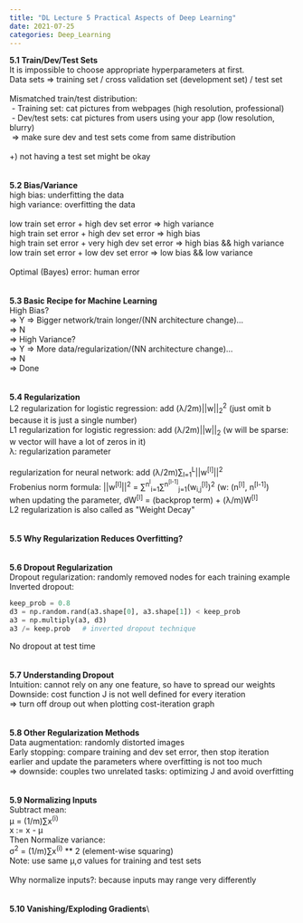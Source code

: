 ```yaml
---
title: "DL Lecture 5 Practical Aspects of Deep Learning"
date: 2021-07-25
categories: Deep_Learning
---
```

**5.1 Train/Dev/Test Sets**\
It is impossible to choose appropriate hyperparameters at first.\
Data sets => training set / cross validation set (development set) / test set\
\
Mismatched train/test distribution:\
&nbsp;- Training set: cat pictures from webpages (high resolution, professional)\
&nbsp;- Dev/test sets: cat pictures from users using your app (low resolution, blurry)\
&nbsp;=> make sure dev and test sets come from same distribution\
\
+) not having a test set might be okay\
\
\
**5.2 Bias/Variance**\
high bias: underfitting the data\
high variance: overfitting the data\
\
low train set error + high dev set error => high variance\
high train set error + high dev set error => high bias\
high train set error + very high dev set error => high bias && high variance\
low train set error + low dev set error => low bias && low variance\
\
Optimal (Bayes) error: human error\
\
\
**5.3 Basic Recipe for Machine Learning**\
High Bias?\
=> Y => Bigger network/train longer/(NN architecture change)...\
=> N\
=> High Variance?\
=> Y => More data/regularization/(NN architecture change)...\
=> N\
=> Done\
\
\
**5.4 Regularization**\
L2 regularization for logistic regression: add (λ/2m)||w||<sub>2</sub><sup>2</sup> (just omit b because it is just a single number)\
L1 regularization for logistic regression: add (λ/2m)||w||<sub>2</sub> (w will be sparse: w vector will have a lot of zeros in it)\
λ: regularization parameter\
\
regularization for neural network: add (λ/2m)∑<sub>l=1</sub><sup>L</sup>||w<sup>[l]</sup>||<sup>2</sup>\
Frobenius norm formula: ||w<sup>[l]</sup>||<sup>2</sup> = ∑<sup>n<sup>l</sup></sup><sub>i=1</sub>∑<sup>n<sup>[l-1]</sup></sup><sub>j=1</sub>(w<sub>i,j</sub><sup>[l]</sup>)<sup>2</sup> (w: (n<sup>[l]</sup>, n<sup>[l-1]</sup>)\
when updating the parameter, dW<sup>[l]</sup> = (backprop term) + (λ/m)W<sup>[l]</sup>\
L2 regularization is also called as "Weight Decay"\
\
\
**5.5 Why Regularization Reduces Overfitting?**\
\
\
**5.6 Dropout Regularization**\
Dropout regularization: randomly removed nodes for each training example\
Inverted dropout:
```Python
keep_prob = 0.8
d3 = np.random.rand(a3.shape[0], a3.shape[1]) < keep_prob
a3 = np.multiply(a3, d3)
a3 /= keep.prob   # inverted dropout technique
```
No dropout at test time\
\
\
**5.7 Understanding Dropout**\
Intuition: cannot rely on any one feature, so have to spread our weights\
Downside: cost function J is not well defined for every iteration\
=> turn off droup out when plotting cost-iteration graph\
\
\
**5.8 Other Regularization Methods**\
Data augmentation: randomly distorted images\
Early stopping: compare training and dev set error, then stop iteration earlier and update the parameters where overfitting is not too much\
=> downside: couples two unrelated tasks: optimizing J and avoid overfitting\
\
\
**5.9 Normalizing Inputs**\
Subtract mean:\
μ = (1/m)∑x<sup>(i)</sup>\
x := x - μ\
Then Normalize variance:\
σ<sup>2</sup> = (1/m)∑x<sup>(i)</sup> ** 2 (element-wise squaring)\
Note: use same μ,σ values for training and test sets\
\
Why normalize inputs?: because inputs may range very differently\
\
\
**5.10 Vanishing/Exploding Gradients**\







